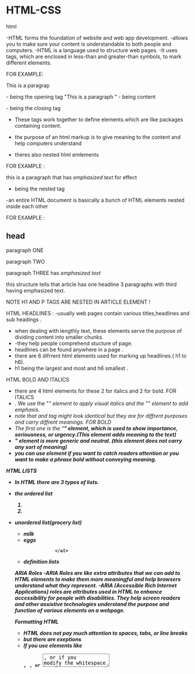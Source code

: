 # HTML-CSS

html 

-HTML forms the foundation of website and web app development. 
-allows you to make sure your content is understandable to both people and computers.
-HTML is a language used to structure web pages.
-It uses tags, which are enclosed in less-than and greater-than symbols, to mark different elements.

FOR EXAMPLE: <P>This is a paragrap</p> 

<p> - being the opening tag
"This is a paragraph " - being content 
</p> - being the closing tag 

- These tags work together to define elements.which are like packages containing content.
- the purpose of an html markup is to give meaning to the content and help computers understand

- theres also nested hlml emlements 

FOR EXAMPLE :  <p>this is a paragraph that has <em>emphasized text</em> for effect </p>
- <em></em> being the nested tag 



-an entire HTML document is basically a bunch of HTML elements nested inside each other

FOR EXAMPLE : <article> 
              <h1>head</h1>
              <p>paragraph ONE</p>
              <p>paragraph TWO</p>
              <p>paragraph THREE has <em>emphasized text</em></P>
              </article>
this structure tells that article has one headline 3 paragraphs with third having emphasized text.  

NOTE H1 AND P TAGS ARE NESTED IN ARTICLE ELEMENT !

HTML HEADLINES : 
-usually web pages contain various titles,headlines and sub headings .
- when dealing with lengthly text, these elements serve the purpose of dividing content into smaller chunks.
- -they help people comprehend stucture of page.
- headlines can be found anywhere in a page .
- there are 6 difrrent html elements used for marking up headlines.( h1 to h6).
-  h1 being the largest and most and h6 smallest .

HTML BOLD AND ITALICS
- there are 4 html elements for these 2 for italics and 2 for bold.
  FOR ITALICS
- . We use the "<i>" element to apply visual italics and the "<em>" element to add emphasis.
- note that <i> and <em> tag might look identical but they are for diffrent purposes and carry diffrent meanings. 
  FOR BOLD
- The first one is the "<strong>" element, which is used to show importance, seriousness, or urgency.(This element adds meaning to the text)
- <b>" element is more generic and neutral. (this element does not carry any sort of meaning)
- you can use <b> element if you want to catch readers attention or you want to make a phrase bold without conveying meaning.
  
HTML LISTS
-  In HTML there are 3 types of lists.
- the ordered list  <ol>
                                  <li> </li>
                                  <li>  </li>
                                  </ol> 
-  unordered list(grocery list)<ul>
                    <li> milk </li>
                     <li> eggs </li>

                   </ul>
-   definition lists
  


ARIA Roles
-ARIA Roles are like extra attributes that we can add to HTML elements to make them more meaningful and help browsers understand what they represent. 
-ARIA (Accessible Rich Internet Applications) roles are attributes used in HTML to enhance accessibility for people with disabilities. They help screen readers and other assistive technologies understand the purpose and function of various elements on a webpage.

Formatting HTML
-  HTML does not pay much attention to spaces, tabs, or line breaks
-  but there are exeptions
-  If you use elements like <pre>, <code>, or <textarea>, or if you modify the whitespace handling with CSS, then extra spaces and indentations can matter.

FOR EXAMLE : <p>this is    an   example   of   putting  extra spaces 
   but browser will ignore </p>


HTML COMMENTS : 
-You enhance code readability by adding comments that explain its purpose.
you can add a comment by inserting "<!--" at the start of comment and "-->" at the end of comment 
FOR EXAMPLE : <!-- this is a comment -->

Unusual Characters : 
- Instead of using a regular space, we can use a special kind of space called a non-breaking space in HTML.
-  you can use "&nbsp;"ensuring they stay on the same line
  FOR EXAMPLE: <p> my Name is gcina &nbsp;&nbsp;</p>

HTML Navigation and Linking
- When we want to create a link, we use the A element, which stands for anchor. To do this, we need to add an href attribute with a URL enclosed in quotes.
- this URL is where the link take us.
-href stands for Hypertext Reference

FOR EXAMPLE:  < a href="https//:example.com">This is a link</a>
for adding and image <a href ="https//:example2.com"><img src="https//:example.com/imagefile"></a>

HTML URL PATHWAYS 
-URL (Uniform Resource Locator): It’s the address used to access resources on the web. It usually consists of several parts:

Protocol: How data is transferred (e.g., `http`, `https`).
Domain: The main part of the address (e.g., `example.com`).
Path: The specific location or file on the server (e.g.,`folder/page.html` /).

FOR EXAMPLE: <a href="https://example.com/folder/page.html">Link</a>

- Same Directory:
`page.html`: Refers to a file in the same directory as the current document.
FOR EXAMPLE: <a href="about.html">About Us</a>

Subdirectory:
`folder/page.html`: Refers to a file in a subdirectory called folder.
FOR EXAMPLE: <a href="images/photo.jpg">View Photo</a>

Parent Directory:
`../page.html`: Refers to a file in the parent directory. The ".." moves up one directory level.
FOR EXAMPLE: <a href="../contact.html">Contact</a>

Navigation : 
- Creating a navbar in HTML is a common task for building a website. A navbar typically includes links to different sections or pages of a website.
  THIS IS HOW TO CREATE A NAVBAR :
  <nav role="navigation"arial-label="mainmenue">
  <ul class="navbar">
  <li><a href="#menue">menue</a></li>
  <li><a href="#about"></a></li>
  <li><a href="#contact"></a></li>
    
  </ul>
<</nav>

IMAGES 
- When we want to add an image to a webpage, we use the image element, which is simply written as IMG.
FOR EXAMPLE:
            img src="image.jpg" alt="brown dog" width="400" height="300">
  
-irst, we have the source attribute (SRC), which tells the browser which image file to load. 
-Then we have the alt attribute (ALT), which provides a text description of the image. 
-Lastly, we have the width and height attributes, which determine the size of the image.

-There are four main file formats commonly used on the web these days, each with its own strengths and weaknesses when it comes to compressing images. 
-GIFs are great for compressing illustrations that have large areas of the same color
-SVGs are perfect for logos, icons, and other types of illustrations.
-JPGs are a popular choice for compressing photographs.
-PNG is a newer format that works well when you need transparency in a photograph.

for image captions 

<figure> <img src="https://figuresource.com/40289/alfonso.jpg" width="720" height="354" alt="The Gracious Host" > <figcaption> Alfonso serving pancakes </figcaption> </figure>

WORKING WITH AUDIO
- The audio element is diffrent from image, it has both opening and closing tags (making it more mordern giving it more power and flexibility)
- just like the image element we use a source attribute to provide URL OF The audio file
FOR EXAMPLE: <audio controls>
             <source src="path/to/your-audio-file.mp3" type="audio/mpeg">
              Your browser does not support the audio element.
    </audio>
    
WORKING WITH VIDEO
- Just like working with audio To display a video, use the source attribute to specify the video file. And if the controls attribute is added,
 the browser will automatically create a video player.
- The controls attribute adds video controls, like play, pause, and volume.

- It is a good idea to always include width and height attributes. If height and width are not set, the page might flicker while the video loads.

- The <source> element allows you to specify alternative video files which the browser may choose from. The browser will use the first recognized format.

- The text between the <video> and </video> tags will only be displayed in browsers that do not support the <video> element.

Working With Captions and Subtitles
- We are going to use the track element and link it to a text file to add captions to the video. This element adds functionality to the video player, allowing viewers to toggle captions on and off or switch between different subtitle options.

    FOR EXAMPLE : <video width="200px" height="100px" controls src="enter location of the video">
             <track src="https://freetestdata.com/wp-content/uploads/2022/02/Free_Test_Data_1MB_MP4.mp4"
             kind="captions"
             label="english"
             srclang="en">  
</video>          

Embedding Media via Iframes
-   Embedding refers to taking content from one site and placing it within the middle of another site's page.
-   There is a wide range of content that can be embedded on a page. For instance, a map from Google
  
HTML Content Identification
- The lang attribute is used to specify the language of a webpage. If the whole page is in one language, Set the language on the main element that wraps everything else.
- If your webpage has multiple languages, specify the language for each part of the content.
- 

HTML Page
- Firstly, the file should begin with a doctype statement
- when we including this one, we are saying, "Hey, this is a modern web page, so follow modern best practices and treat it accordingly."
- we enclose everything else on the page within an HTML element
- Declare the language being used and the content flow direction
- The head contains all the metadata that the browser needs to know but will not display on the page. The body, on the other hand, is for all the content and is composed of various elements already discussed in this course. The body is where most of the action happens.
- the declearation of doc type statement,HTML element, head and body are building blocks of every website.

  Working with Forms and Interactive Elements
-  A user could type anything in there, even though one of them is supposed to be for an email field. That is because we have yet to tell the browser what type of input is required from these fields.
-  you can fix this by adding the type attribute to each input. for the name field, indicate the type equals text.
- for the email field, tell the browser to collect an email address, and help user fill in the right info by trype being equals to email.
- also tell browser that our button is a submit button.
- we can also add a required attribute making email required
- lastly we include the placeholder (suggestions of what should go in the field)
- we can also add the value attribute.
  
FOR EXAMPLE : <section class="sign-up">
              <form action="example.html" method="get">
              <label for="name">Name</label>
              <input name="name" id="name" type="text">
              <label for="email">email</label>
              <input name="email" id="email" type="email" required 
               placeholder="m@example.com">
              <button>sign-up</button>
             </form>
              </section>

HTML Tables
- you can use tables for diffrent reasons, comparing prices of things that are for sale, population data by town election results e.t.c
-To create an HTML table, you use several different HTML elements in just the right combination. Table, TR, TH, and TD.
-the table element wraps around the whole table, around all our content and markup for that table, marking the beginning and end of the table itself.
- TR element stands for table row and wraps
- TH element stand for table header and defines a header for a column
- TD element stands for table data and mark up the cells of data 






CSS

- It is responsible for how everything looks
-the colors, fonts, and sizes.
- what if we want to make a specific paragraph green? Or maybe we just want to make a portion of a paragraph green? How is this done?
  You can assign classes to HTML elements to create a reference point for styling. A class is an attribute that can be added to any HTML element, providing additional details about that element.

  Advanced CSS properties 
- you can change the color/ style html and css links
- first start by using "a" which is an anchor, which you will use as refrence when styling.
- One common exception is the "a:hover" state, which triggers when we hover over a link.
- you can use text decoration as none to remove the under line under links
- Now, when you hover over the links, they change color and the underline disappears. This was not possible before without the hover style. If we remove the hover style, nothing happens when you hover over the links.
- Define the nice blue color as the "a:link" style for unvisited links, and the lovely shade of purple (785ef0) as the "a:visited" style for visited links.
- 
Debugging CSS with Borders and Background Colors
-Sometimes you come across a problem when styling elements with CSS. You might wonder which element you should style or why your styles are not working as expected.
  - When facing such challenges, debugging can be very helpful.
  - one trick to use is to change background color or have a border to the element you wnat to style
  - like "border: 2px solid red."
  - this will reveal hidden information and this will show where exactly the element
 

  jAVASCRIPT 
- javascript is a programmiing language used to make a web page interactive

variables- the container that holds data values 
data types - the type of data that the variable holds 

we have several data types like arrays,numbers,booleans,string,object 
- you cam declare a variable using var,let and const 

let - can be reassigned 
const- cannot be re assigned 

for example : let name = "Gcina";  the name can be reassigned.  
              const age = 23; age cannot be re-assigned or changed.
 OPERATORS : - are symbols or keywords used to perform operations on values 
we have diffrent types of operators : 

1- arithmetic operators- these are used for mathematical calculations ( multiplication* +;-;% and exponential **) FOR EXAMPLE : let a = 5 + 6; 

2- assignment operators - used to assign values to variables ( assign , += , -=, *=,/=)
FOR EXAMPLE: let x = 10; or x/=4  // x= x/4

3- comparison operators - used to compare values and return booleans [ equal;!(not equal); ===(strict equal); !==(strict not equal) ; >; <; >=(greater or equal to), <=(less than or equal to).FOR EXAMPLE :  5 !='6'

4- logical operators: used to combine multiple conditions [&&(AND);||(OR); !(NOT).]
FOR EXAMPLE : true&& false // false
              true||false // true
              !true // false 

5-Unary operations : operate on a single operand [ ++(increment/add) ; --(decrement), typeof (data type)
FOR EXAMPLE : let x = 5; 
              x++;   //6 

             let y = 6 ; 
             njabulo++


6- ternary operations : a shorthand for an if-else statement (condition ? expression1 : expression2 ) 
FOR EXAMPLE : let k = (2 < 4 ) ?'yes': 'no';


TYPES OF EXPRESSIONS: 
1- arithmetic expression: these use arithmetic operators to perform calculations. 
                         FOR EXAMPLE : let price = price * quantity;
                         
2- comparison expressions : use comparison operators to evaluate condition. 
                          FOR EXAMPLE: let isAdult = age >= 18; 

3- logical expressions : combine multiple condition using logical operators 
                       FOR EXAMPLE : let canVote = (age >= 18) && (citizen === true) 
                          
CONTROL STRUCTURES (if-else, switch)
- 


<!DOCTYPE html>
<html lang="en-US" dir="ltr">

<head>
  <meta charset="UTF-8">
  <meta name="viewport" content="width=device-width, initial-scale=1.0">
  <title>Code Head's Hub</title>
  <link rel="stylesheet" href="">
  <meta name="description" content="">
  <meta name="keywords" content="">


</head>

<body>
  <style>
    body{
      margin-top: 200px;
      background-color: #1a3c35;
      
    }
    .container {
      padding: 1rem;
      max-width: 1300px;
      margin: 0px auto;
    }

    header {
      color: white;
      background-color:#1a3c35;
      align-items: center;
      position: fixed;
      width: 100%;
      top: 0;
      margin-bottom: 0;
      z-index: 10;
      background-color: #0f2722;

    }


    h2 {
      text-align: center;
      font-size: 35px;
      margin-top: -70px;
    }

    nav {

      overflow: hidden;
      text-align: right;
      margin-top: -5px;
    
     

    }

    nav a {
      color: white;
      font-weight: bold;
      text-decoration: none;
      padding: 1rem 1.25rem;
      
      

    }

    nav a:hover {
      background-color: aliceblue;
      color: #1a3c35;
    }

    .container img {
      width: 4rem;
      height: 4rem;
      opacity: 0.5;
      border-radius: 2rem;

    }

    
    


    .imageR{
      width: 40rem;
      height: 26rem;
      background-color: #1a3c35;
      margin-bottom: 200px;
      

      
 
    }
    .home{
      display: flex;
      color: aliceblue;
      margin-top: -120px;
  
    }
    .container-left h1 {
      font-size: 2em;
      padding: 30px;
      margin-top: 60px;
      position: relative;
      top: 60px;
      left: 120px;
     

    }

    .container-left p{
     margin-left: 145px;
     line-height: 20px;
     font-size: larger;
    }
   
     

  
   .container-left{
      background-image:   url(./background.png);
      background-size: contain;
      width: 60rem;
      height: 44rem;
      background-repeat: no-repeat;
     

    }
    
    .container-right img{
      width: 44rem;
      height: 30rem;
      margin-top: 120px;
    }

    .container-left button {
      background-color: white;
      color: #133a32;
      font-weight: bold;
      width: 236px;
      height: 60px;
      margin-left: 15rem;
      margin-top: 135px;
      font-size: large;
      border: none;
    }
  

    @media screen and (max-width:800px) {

      .home{
        flex-direction:column;
    }
    
      
    }

    
  </style>


  <!-----This is  top black box on our website-->
  <header>



    <div class="container">
      <img src="./image (3).png" width="2rem" height="2rem">

      <h2>CODE HEAD'S HUB</h2>
      <nav>
        <a href="#home">HOME</a>
        <a href="#about-us">ABOUT US</a>
        <a href="#courses">COURSES</a>
        <a href="#book-us">BOOK US</a>
        <a href="#contact-us">CONTACT US</a>

      </nav>
    </div>

    <!-----Logo-->


    <!-----navigation bar-->


    <!-----This is  top black box on our website-->



    <!-----This is  top black box on our website-->

  </header>




  <!-----This is where the main content of our website will go-->
  <main>

    <!-----home section  ( landing page of our website)-->

    <section class="home">
      <div  class="container-left">
          <h1>JOIN US WHERE<br>  INNOVATION MEETS <br>INSPIRATION.</h1>
          <p>DIVE INTO CUTTING-EDGE TECHNOLOGY,<br>EXPAND YOUR SKILLS,AND CONNECT WITH A <br>COMMUNITY THE FUTURE FOWARDS</p>
          <button><a href="" >JOIN US></a></button>
     
      </div>

      
      <div class="container-right">
        <img class="imageR" src="./laptop.png" >
      </div>

       

    </section>



    <!-----About section  ( company mission & vision )-->
    <section class="about-us">

    </section>


    <!-----Courses section  ( this is where we will list all of our available courses)-->
    <section class="courses">

    </section>


    <!-----Why us section  ( telling our client why they should choose us )-->
    <section class="why-us">

    </section>



    <!-----book us section  (this where our clients will book sessions with us )-->
    <section class="book-us">

    </section>

    <!-----Events section  ( this is where we will list all of available events  internally )-->
    <section class="events">


    </section>




  </main>




  <!-----This is the bottom green box of our website including all company info and additional content not less important-->
  <footer>


  </footer>


</body>

</html>








111

  <DOCTYPE html>
<html lang="en">
!
<head>
    <meta charset="UTF-8">
    <meta name="viewport" content="width=device-width, initial-scale=1.0">
    <meta http-equiv="X-UA-Compatible" content="ie=edge">
    <title>Code Head's Hub</title>

    <style>
        body {
            margin-top: 200px;
            background-color: #1a3c35;
            font-family: Arial, sans-serif;
        }

        .container {
            padding: 1rem;
            max-width: 1300px;
            margin: 0 auto;
        }

        header {
            color: white;
            background-color: #1a3c35;
            align-items: center;
            position: fixed;
            width: 100%;
            top: 0;
            margin-bottom: 0;
            z-index: 20;
            background-color: #1a3c35;
            padding: 20px 0;
        }

        h2 {
            margin-left: 50px;
            font-size: 35px;
            margin-top: -10px;
            font-size: 20px;
          
        }

        nav {
            overflow: hidden;
            text-align: right;
            margin-top: -5px;
            margin-right: 60px;
            
        }

        nav a {
            color: white;
            font-weight: bold;
            text-decoration: none;
            padding: 1rem 1.25rem;
        }

        nav a:hover {
            background-color: aliceblue;
            color: #1a3c35;
        }

        .container img {
            width: 2rem;
            height: 2rem;
            opacity: 0.5;
            border-radius: 1rem;
           margin-left: 1250px;
           
          
           
        }

        .imageR {
            width: 40rem;
            height: 26rem;
            background-color: #1a3c35;
            margin-bottom: 200px;
           
        }

        .home {
            display: flex;
            color: aliceblue;
            margin-top: -120px;
        }

        .container-left h1 {
            font-size: 2em;
            padding: 40px;
            margin-top: 60px;
            position: relative;
            top: 60px;
            left: 70px;
        }

        .container-left p {
            margin-left: 100px;
            line-height: 20px;
            font-size: larger;
        }

        .container-left {
            background-image: url('./image2.jpg');
            background-size: contain;
            width: 60rem;
            height: 44rem;
            background-repeat: no-repeat;
        }

        .container-right img {
            width: 44rem;
            height: 30rem;
            margin-top: 120px;
            opacity: 0.2;
        }

        .container-left button {
            background-color: white;
            color: #133a32;
            font-weight: bold;
            width: 236px;
            height: 60px;
            margin-left: 11rem;
            margin-top: 28px;
            font-size: large;
            border: none;
        }

        @media screen and (max-width: 800px) {
            .home {
                flex-direction: column;
            }
        }
    </style>
</head>

<body>
    <header>
        <div class="container">
             <a href="./indeex.html" ><img src="./profile-user.png" alt="profile-user" ></a> 
            <h2>CODE HEAD'S <br>HUB</h2>
            <nav>
                <a href="#home">HOME</a>
                <a href="#about-us">ABOUT US</a>
                <a href="#courses">COURSES</a>
                <a href="#book-us">BOOK US</a>
                <a href="#contact-us">CONTACT US</a>
              
            </nav>
        </div>
    </header>

    <section class="home" id="home">
        <div class="container-left">
            <h1>WELCOME TO THE<br>FUTURE OF<br>LEARNING: EXPLORE,<br>CREATE AND<br>INNOVATE.</h1>
            <p>LEARN WITH CONFIDENCE IN OUR SUPPORTIVE COMMUNITY!<br>EXPAND YOUR SKILLS, AND CONNECT WITH<br>A COMMUNITY
                THAT IS FUTURE-FOCUSED</p>
            <button><a href="#" style="color: #1a3c35;">START LEARNING</a></button>
        </div>

        <div class="container-right">
            <img class="imageR" src="./image 1.jpg" alt="Laptop Image">
        </div>
    </section>

    <section class="about-us" id="about-us">
        <!-- Content for About Us -->
    </section>

    <section class="courses" id="courses">
        <!-- Content for Courses -->
    </section>

    <section class="why-us">
        <!-- Content for Why Us -->
    </section>

    <section class="book-us" id="book-us">
        <!-- Content for Book Us -->
    </section>

    <section class="events">
        <!-- Content for Events -->
    </section>
</body>

</html>



222



    <!DOCTYPE html>
<html lang="en">

<head>
  <meta charset="UTF-8">
  <meta name="viewport" content="width=device-width, initial-scale=1.0">
  <meta http-equiv="X-UA-Compatible" content="ie=edge">
  <title>Code Head's Hub</title>
  
  <style>
    body {
      margin-top: 200px;
      background-color: #1a3c35;
      font-family: Arial, sans-serif;
    }

    .container {
      padding: 1rem;
      max-width: 1300px;
      margin: 0 auto;
    }

    header {
      color: white;
      background-color: #1a3c35;
      align-items: center;
      position: fixed;
      width: 100%;
      top: 0;
      margin-bottom: 0;
      z-index: 20;
      background-color: #1a3c35;
      padding: 20px 0;
    }

    h2 {
     margin-left: 250px;
      font-size: 35px;
      margin-top: -40px;
    }

    nav {
      overflow: hidden;
      text-align: right;
      margin-top: -5px;
    }

    nav a {
      color: white;
      font-weight: bold;
      text-decoration: none;
      padding: 1rem 1.25rem;
    }

    nav a:hover {
      background-color: aliceblue;
      color: #1a3c35;
    }

    .container img {
      width: 4rem;
      height: 4rem;
      opacity: 0.5;
      border-radius: 2rem;
    }

    .imageR {
      width: 40rem;
      height: 26rem;
      background-color: #1a3c35;
      margin-bottom: 200px;
    }

    .home {
      display: flex;
      color: aliceblue;
      margin-top: -120px;
    }

    .container-left h1 {
      font-size: 2em;
      padding: 30px;
      margin-top: 60px;
      position: relative;
      top: 60px;
      left: 120px;
    }

    .container-left p {
      margin-left: 145px;
      line-height: 20px;
      font-size: larger;
    }

    .container-left {
      background-image: url('./image2.jpg');
      background-size: contain;
      width: 60rem;
      height: 44rem;
      background-repeat: no-repeat;
    }

    .container-right img {
      width: 44rem;
      height: 30rem;
      margin-top: 120px;
      opacity: 0.2;
    }

    .container-left button {
      background-color: white;
      color: #133a32;
      font-weight: bold;
      width: 236px;
      height: 60px;
      margin-left: 15rem;
      margin-top: 135px;
      font-size: large;
      border: none;
    }

    @media screen and (max-width: 800px) {
      .home {
        flex-direction: column;
      }
    }
  </style>
</head>

<body>
  <header>
    <div class="container">
      <img src="./image3.jpg" alt="Logo" width="2rem" height="2rem">
      <h2>CODE HEAD'S HUB</h2>
      <nav>
        <a href="#home">HOME</a>
        <a href="#about-us">ABOUT US</a>
        <a href="#courses">COURSES</a>
        <a href="#book-us">BOOK US</a>
        <a href="#contact-us">CONTACT US</a>
      </nav>
    </div>
  </header>

  <section class="home" id="home">
    <div class="container-left">
      <h1>JOIN US WHERE<br>INNOVATION MEETS<br>INSPIRATION.</h1>
      <p>DIVE INTO CUTTING-EDGE TECHNOLOGY,<br>EXPAND YOUR SKILLS, AND CONNECT WITH<br>A COMMUNITY THAT IS FUTURE-FOCUSED</p>
      <button><a href="#" style="color: #1a3c35;">JOIN US</a></button>
    </div>

    <div class="container-right">
      <img class="imageR" src="./image 1.jpg" alt="Laptop Image">
    </div>
  </section>

  <section class="about-us" id="about-us">
    <!-- Content for About Us -->
  </section>

  <section class="courses" id="courses">
    <!-- Content for Courses -->
  </section>

  <section class="why-us">
    <!-- Content for Why Us -->
  </section>

  <section class="book-us" id="book-us">
    <!-- Content for Book Us -->
  </section>

  <section class="events">
    <!-- Content for Events -->
  </section>
</body>

</html>

